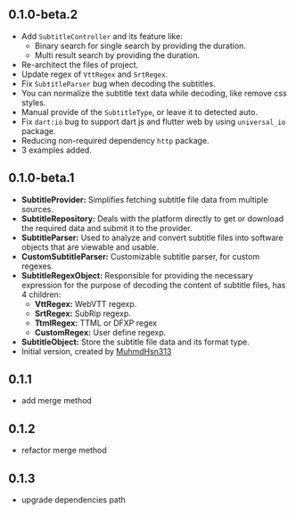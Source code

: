 ## 0.1.0-beta.2
- Add `SubtitleController` and its feature like: 
    - Binary search for single search by providing the duration.
    - Multi result search by providing the duration.
- Re-architect the files of project.
- Update regex of `VttRegex` and `SrtRegex`.
- Fix `SubtitleParser` bug when decoding the subtitles.
- You can normalize the subtitle text data while decoding, like remove css styles.
- Manual provide of the `SubtitleType`, or leave it to detected auto.
- Fix `dart:io` bug to support dart js and flutter web by using `universal_io` package.
- Reducing non-required dependency `http` package.
- 3 examples added.

## 0.1.0-beta.1

- **SubtitleProvider:** Simplifies fetching subtitle file data from multiple sources.
- **SubtitleRepository:** Deals with the platform directly to get or download the required data and submit it to the provider.
- **SubtitleParser:** Used to analyze and convert subtitle files into software objects that are viewable and usable.
- **CustomSubtitleParser:** Customizable subtitle parser, for custom regexes.
- **SubtitleRegexObject:** Responsible for providing the necessary expression for the purpose of decoding the content of subtitle files, has 4 children:
    - **VttRegex:** WebVTT regexp.
    - **SrtRegex:** SubRip regexp.
    - **TtmlRegex:** TTML or DFXP regex
    - **CustomRegex:** User define regexp.
- **SubtitleObject:** Store the subtitle file data and its format type.
- Initial version, created by [MuhmdHsn313](https://twitter.com/MuhmdHsn313)

## 0.1.1

- add merge method

## 0.1.2

- refactor merge method

## 0.1.3

- upgrade dependencies path
